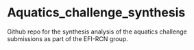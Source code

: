 # Aquatics_challenge_synthesis

Github repo for the synthesis analysis of the aquatics challenge submissions as part of the EFI-RCN group. 
